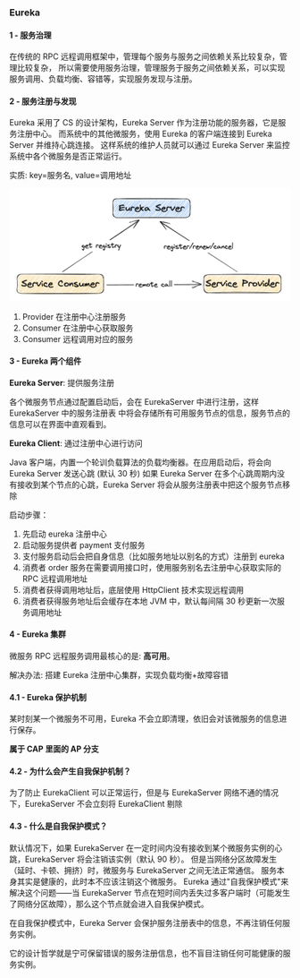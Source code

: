 ### Eureka
#### 1 - 服务治理
在传统的 RPC 远程调用框架中，管理每个服务与服务之间依赖关系比较复杂，管理比较复杂，
所以需要使用服务治理，管理服务于服务之间依赖关系，可以实现服务调用、负载均衡、容错等，实现服务发现与注册。

#### 2 - 服务注册与发现
Eureka 采用了 CS 的设计架构，Eureka Server 作为注册功能的服务器，它是服务注册中心。
而系统中的其他微服务，使用 Eureka 的客户端连接到 Eureka Server 并维持心跳连接。
这样系统的维护人员就可以通过 Eureka Server 来监控系统中各个微服务是否正常运行。

实质: key=服务名, value=调用地址

![](images/Eureka架构.png)
1. Provider 在注册中心注册服务
2. Consumer 在注册中心获取服务
3. Consumer 远程调用对应的服务

#### 3 - Eureka 两个组件

**Eureka Server**: 提供服务注册

各个微服务节点通过配置启动后，会在 EurekaServer 中进行注册，这样 EurekaServer 中的服务注册表
中将会存储所有可用服务节点的信息，服务节点的信息可以在界面中直观看到。

**Eureka Client**: 通过注册中心进行访问

Java 客户端，内置一个轮训负载算法的负载均衡器。在应用启动后，将会向 Eureka Server 发送心跳 (默认 30 秒)
如果 Eureka Server 在多个心跳周期内没有接收到某个节点的心跳，Eureka Server 将会从服务注册表中把这个服务节点移除

启动步骤：
1. 先启动 eureka 注册中心
2. 启动服务提供者 payment 支付服务
3. 支付服务启动后会把自身信息（比如服务地址以别名的方式）注册到 eureka
4. 消费者 order 服务在需要调用接口时，使用服务别名去注册中心获取实际的 RPC 远程调用地址
5. 消费者获得调用地址后，底层使用 HttpClient 技术实现远程调用
6. 消费者获得服务地址后会缓存在本地 JVM 中，默认每间隔 30 秒更新一次服务调用地址

#### 4 - Eureka 集群

微服务 RPC 远程服务调用最核心的是: **高可用**。

解决办法: 搭建 Eureka 注册中心集群，实现负载均衡+故障容错

#### 4.1 - Eureka 保护机制

某时刻某一个微服务不可用，Eureka 不会立即清理，依旧会对该微服务的信息进行保存。

**属于 CAP 里面的 AP 分支**

#### 4.2 - 为什么会产生自我保护机制？

为了防止 EurekaClient 可以正常运行，但是与 EurekaServer 网络不通的情况下，EurekaServer 不会立刻将 EurekaClient 剔除

#### 4.3 - 什么是自我保护模式？

默认情况下，如果 EurekaServer 在一定时间内没有接收到某个微服务实例的心跳，EurekaServer 将会注销该实例（默认 90 秒）。
但是当网络分区故障发生（延时、卡顿、拥挤）时，微服务与 EurekaServer 之间无法正常通信。 服务本身其实是健康的，此时本不应该注销这个微服务。
Eureka 通过"自我保护模式"来解决这个问题——当 EurekaServer 节点在短时间内丢失过多客户端时（可能发生了网络分区故障），那么这个节点就会进入自我保护模式。

在自我保护模式中，Eureka Server 会保护服务注册表中的信息，不再注销任何服务实例。

它的设计哲学就是宁可保留错误的服务注册信息，也不盲目注销任何可能健康的服务实例。

